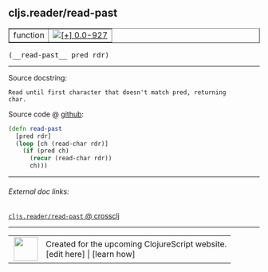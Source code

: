 ## cljs.reader/read-past



 <table border="1">
<tr>
<td>function</td>
<td><a href="https://github.com/cljsinfo/cljs-api-docs/tree/0.0-927"><img valign="middle" alt="[+] 0.0-927" title="Added in 0.0-927" src="https://img.shields.io/badge/+-0.0--927-lightgrey.svg"></a> </td>
</tr>
</table>


 <samp>
(__read-past__ pred rdr)<br>
</samp>

---





Source docstring:

```
Read until first character that doesn't match pred, returning
char.
```


Source code @ [github](https://github.com/clojure/clojurescript/blob/r2261/src/cljs/cljs/reader.cljs#L214-L221):

```clj
(defn read-past
  [pred rdr]
  (loop [ch (read-char rdr)]
    (if (pred ch)
      (recur (read-char rdr))
      ch)))
```

<!--
Repo - tag - source tree - lines:

 <pre>
clojurescript @ r2261
└── src
    └── cljs
        └── cljs
            └── <ins>[reader.cljs:214-221](https://github.com/clojure/clojurescript/blob/r2261/src/cljs/cljs/reader.cljs#L214-L221)</ins>
</pre>

-->

---



###### External doc links:

[`cljs.reader/read-past` @ crossclj](http://crossclj.info/fun/cljs.reader.cljs/read-past.html)<br>

---

 <table>
<tr><td>
<img valign="middle" align="right" width="48px" src="http://i.imgur.com/Hi20huC.png">
</td><td>
Created for the upcoming ClojureScript website.<br>
[edit here] | [learn how]
</td></tr></table>

[edit here]:https://github.com/cljsinfo/cljs-api-docs/blob/master/cljsdoc/cljs.reader_read-past.cljsdoc
[learn how]:https://github.com/cljsinfo/cljs-api-docs/wiki/cljsdoc-files

<!--

This information was too distracting to show to readers, but I'll leave it
commented here since it is helpful to:

- pretty-print the data used to generate this document
- and show how to retrieve that data



The API data for this symbol:

```clj
{:ns "cljs.reader",
 :name "read-past",
 :signature ["[pred rdr]"],
 :history [["+" "0.0-927"]],
 :type "function",
 :full-name-encode "cljs.reader_read-past",
 :source {:code "(defn read-past\n  [pred rdr]\n  (loop [ch (read-char rdr)]\n    (if (pred ch)\n      (recur (read-char rdr))\n      ch)))",
          :title "Source code",
          :repo "clojurescript",
          :tag "r2261",
          :filename "src/cljs/cljs/reader.cljs",
          :lines [214 221]},
 :full-name "cljs.reader/read-past",
 :docstring "Read until first character that doesn't match pred, returning\nchar."}

```

Retrieve the API data for this symbol:

```clj
;; from Clojure REPL
(require '[clojure.edn :as edn])
(-> (slurp "https://raw.githubusercontent.com/cljsinfo/cljs-api-docs/catalog/cljs-api.edn")
    (edn/read-string)
    (get-in [:symbols "cljs.reader/read-past"]))
```

-->
